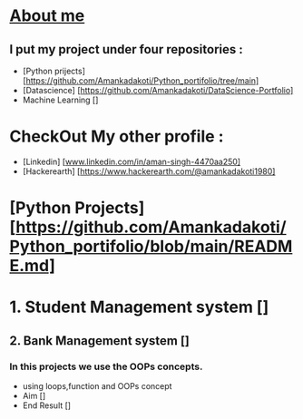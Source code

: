 # [About me](https://github.com/Amankadakoti)

## I put my project under four repositories :
- [Python prijects] [https://github.com/Amankadakoti/Python_portifolio/tree/main]
- [Datascience] [https://github.com/Amankadakoti/DataScience-Portfolio]
- Machine Learning []


# CheckOut My other profile :
-  [Linkedin] [www.linkedin.com/in/aman-singh-4470aa250]
-  [Hackerearth] [https://www.hackerearth.com/@amankadakoti1980]


# [Python Projects] [https://github.com/Amankadakoti/Python_portifolio/blob/main/README.md]

# 1. Student Management system []
## 2. Bank Management system []

### In this projects we use the OOPs concepts.
- using loops,function and OOPs concept
- Aim []
- End Result []


